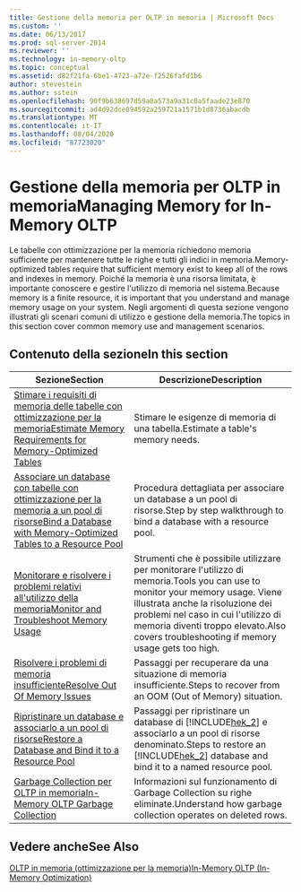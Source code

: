 ```yaml
---
title: Gestione della memoria per OLTP in memoria | Microsoft Docs
ms.custom: ''
ms.date: 06/13/2017
ms.prod: sql-server-2014
ms.reviewer: ''
ms.technology: in-memory-oltp
ms.topic: conceptual
ms.assetid: d82f21fa-6be1-4723-a72e-f2526fafd1b6
author: stevestein
ms.author: sstein
ms.openlocfilehash: 90f9b638697d59a0a573a9a31c0a5faade23e870
ms.sourcegitcommit: ad4d92dce894592a259721a1571b1d8736abacdb
ms.translationtype: MT
ms.contentlocale: it-IT
ms.lasthandoff: 08/04/2020
ms.locfileid: "87723020"
---
```

# <a name="managing-memory-for-in-memory-oltp"></a><span data-ttu-id="db8e5-102">Gestione della memoria per OLTP in memoria</span><span class="sxs-lookup"><span data-stu-id="db8e5-102">Managing Memory for In-Memory OLTP</span></span>
  <span data-ttu-id="db8e5-103">Le tabelle con ottimizzazione per la memoria richiedono memoria sufficiente per mantenere tutte le righe e tutti gli indici in memoria.</span><span class="sxs-lookup"><span data-stu-id="db8e5-103">Memory-optimized tables require that sufficient memory exist to keep all of the rows and indexes in memory.</span></span> <span data-ttu-id="db8e5-104">Poiché la memoria è una risorsa limitata, è importante conoscere e gestire l'utilizzo di memoria nel sistema.</span><span class="sxs-lookup"><span data-stu-id="db8e5-104">Because memory is a finite resource, it is important that you understand and manage memory usage on your system.</span></span> <span data-ttu-id="db8e5-105">Negli argomenti di questa sezione vengono illustrati gli scenari comuni di utilizzo e gestione della memoria.</span><span class="sxs-lookup"><span data-stu-id="db8e5-105">The topics in this section cover common memory use and management scenarios.</span></span>  
  
## <a name="in-this-section"></a><span data-ttu-id="db8e5-106">Contenuto della sezione</span><span class="sxs-lookup"><span data-stu-id="db8e5-106">In this section</span></span>  
  
|<span data-ttu-id="db8e5-107">Sezione</span><span class="sxs-lookup"><span data-stu-id="db8e5-107">Section</span></span>|<span data-ttu-id="db8e5-108">Descrizione</span><span class="sxs-lookup"><span data-stu-id="db8e5-108">Description</span></span>|  
|-------------|-----------------|  
|[<span data-ttu-id="db8e5-109">Stimare i requisiti di memoria delle tabelle con ottimizzazione per la memoria</span><span class="sxs-lookup"><span data-stu-id="db8e5-109">Estimate Memory Requirements for Memory-Optimized Tables</span></span>](../relational-databases/in-memory-oltp/memory-optimized-tables.md)|<span data-ttu-id="db8e5-110">Stimare le esigenze di memoria di una tabella.</span><span class="sxs-lookup"><span data-stu-id="db8e5-110">Estimate a table's memory needs.</span></span>|  
|[<span data-ttu-id="db8e5-111">Associare un database con tabelle con ottimizzazione per la memoria a un pool di risorse</span><span class="sxs-lookup"><span data-stu-id="db8e5-111">Bind a Database with Memory-Optimized Tables to a Resource Pool</span></span>](../relational-databases/in-memory-oltp/bind-a-database-with-memory-optimized-tables-to-a-resource-pool.md)|<span data-ttu-id="db8e5-112">Procedura dettagliata per associare un database a un pool di risorse.</span><span class="sxs-lookup"><span data-stu-id="db8e5-112">Step by step walkthrough to bind a database with a resource pool.</span></span>|  
|[<span data-ttu-id="db8e5-113">Monitorare e risolvere i problemi relativi all'utilizzo della memoria</span><span class="sxs-lookup"><span data-stu-id="db8e5-113">Monitor and Troubleshoot Memory Usage</span></span>](../relational-databases/in-memory-oltp/monitor-and-troubleshoot-memory-usage.md)|<span data-ttu-id="db8e5-114">Strumenti che è possibile utilizzare per monitorare l'utilizzo di memoria.</span><span class="sxs-lookup"><span data-stu-id="db8e5-114">Tools you can use to monitor your memory usage.</span></span> <span data-ttu-id="db8e5-115">Viene illustrata anche la risoluzione dei problemi nel caso in cui l'utilizzo di memoria diventi troppo elevato.</span><span class="sxs-lookup"><span data-stu-id="db8e5-115">Also covers troubleshooting if memory usage gets too high.</span></span>|  
|[<span data-ttu-id="db8e5-116">Risolvere i problemi di memoria insufficiente</span><span class="sxs-lookup"><span data-stu-id="db8e5-116">Resolve Out Of Memory Issues</span></span>](../relational-databases/in-memory-oltp/resolve-out-of-memory-issues.md)|<span data-ttu-id="db8e5-117">Passaggi per recuperare da una situazione di memoria insufficiente.</span><span class="sxs-lookup"><span data-stu-id="db8e5-117">Steps to recover from an OOM (Out of Memory) situation.</span></span>|  
|[<span data-ttu-id="db8e5-118">Ripristinare un database e associarlo a un pool di risorse</span><span class="sxs-lookup"><span data-stu-id="db8e5-118">Restore a Database and Bind it to a Resource Pool</span></span>](../relational-databases/in-memory-oltp/restore-a-database-and-bind-it-to-a-resource-pool.md)|<span data-ttu-id="db8e5-119">Passaggi per ripristinare un database di [!INCLUDE[hek_2](../includes/hek-2-md.md)] e associarlo a un pool di risorse denominato.</span><span class="sxs-lookup"><span data-stu-id="db8e5-119">Steps to restore an [!INCLUDE[hek_2](../includes/hek-2-md.md)] database and bind it to a named resource pool.</span></span>|  
|[<span data-ttu-id="db8e5-120">Garbage Collection per OLTP in memoria</span><span class="sxs-lookup"><span data-stu-id="db8e5-120">In-Memory OLTP Garbage Collection</span></span>](../relational-databases/in-memory-oltp/in-memory-oltp-garbage-collection.md)|<span data-ttu-id="db8e5-121">Informazioni sul funzionamento di Garbage Collection su righe eliminate.</span><span class="sxs-lookup"><span data-stu-id="db8e5-121">Understand how garbage collection operates on deleted rows.</span></span>|  
  
## <a name="see-also"></a><span data-ttu-id="db8e5-122">Vedere anche</span><span class="sxs-lookup"><span data-stu-id="db8e5-122">See Also</span></span>  
 [<span data-ttu-id="db8e5-123">OLTP in memoria &#40;ottimizzazione per la memoria&#41;</span><span class="sxs-lookup"><span data-stu-id="db8e5-123">In-Memory OLTP &#40;In-Memory Optimization&#41;</span></span>](../relational-databases/in-memory-oltp/in-memory-oltp-in-memory-optimization.md)  
  
  
